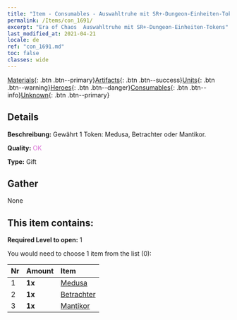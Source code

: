 ```yaml
---
title: "Item - Consumables - Auswahltruhe mit SR+-Dungeon-Einheiten-Tokens"
permalink: /Items/con_1691/
excerpt: "Era of Chaos  Auswahltruhe mit SR+-Dungeon-Einheiten-Tokens"
last_modified_at: 2021-04-21
locale: de
ref: "con_1691.md"
toc: false
classes: wide
---
```

 [Materials](/de/Items/){: .btn .btn--primary}[Artifacts](/de/Items/Artifacts/){: .btn .btn--success}[Units](/de/Items/Units/){: .btn .btn--warning}[Heroes](/de/Items/Heroes/){: .btn .btn--danger}[Consumables](/de/Items/Consumables/){: .btn .btn--info}[Unknown](/de/Items/Unknown/){: .btn .btn--primary}

## Details
 **Beschreibung:** Gewährt 1 Token: Medusa, Betrachter oder Mantikor.

 **Quality:** <span style="color: #DA70D6">OK</span>

 **Type:** Gift

## Gather

  None

## This item contains:

 **Required Level to open:** 1

 You would need to choose 1 item from the list (0):

  | Nr | Amount |     Item    |
  |:---|:-------|:------------|
  | 1 |  **1x** | [Medusa](/de/Items/unt_247/) |  | 
  | 2 |  **1x** | [Betrachter](/de/Items/unt_246/) |  | 
  | 3 |  **1x** | [Mantikor](/de/Items/unt_249/) |  | 
